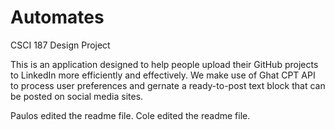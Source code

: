 # Automates
CSCI 187 Design Project

This is an application designed to help people upload their GitHub projects to LinkedIn more efficiently and effectively. We make use of Ghat CPT API to process user preferences and gernate a ready-to-post text block that can be posted on social media sites.

Paulos edited the readme file.
Cole edited the readme file.
